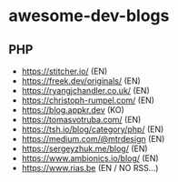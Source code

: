# awesome-dev-blogs

## PHP
- https://stitcher.io/ (EN)
- https://freek.dev/originals/ (EN)
- https://ryangjchandler.co.uk/ (EN)
- https://christoph-rumpel.com/ (EN)
- https://blog.appkr.dev (KO)
- https://tomasvotruba.com/ (EN)
- https://tsh.io/blog/category/php/ (EN)
- https://medium.com/@mtrdesign (EN)
- https://sergeyzhuk.me/blog/ (EN)
- https://www.ambionics.io/blog/ (EN)
- https://www.rias.be (EN / NO RSS...)
